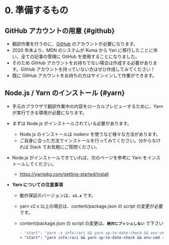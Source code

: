 # 0. 準備するもの

## GitHub アカウントの用意 {#github}

- 翻訳作業を行うのに、[GitHub](https://github.com/) のアカウントが必要になります。
- 2020 年末より、MDN のシステムが Kuma から Yari に移行したことに伴い、全ての記事の管理に GitHub を使用することになりました。
- そのため GitHub アカウントをお持ちでない場合は作成する必要があります。GitHub アカウントを持っていない方はぜひ作成してみてください！
- 既に GitHub アカウントをお持ちの方はサインインして作業ができます。

## Node.js / Yarn のインストール {#yarn}

- 手元のブラウザで翻訳作業中の内容をローカルプレビューするために、Yarn が実行できる環境が必要になります。
- まずは Node.js がインストールされている必要があります。
  - Node.js のインストールは nodenv を使うなど様々な方法があります。
  - ご自身に合った方法でインストールを行ってみてください。分からなければ Slack でお気軽にご質問ください。
- Node.js がインストールできていれば、次のページを参考に Yarn をインストールしてください。
  - https://yarnpkg.com/getting-started/install
- **Yarn についての注意事項**

  - 動作保証のバージョンは、**`v1.x`** です。
  - yarn v2.x 以上の場合は、content/package.json の script の変更が必要です。
  - content/package.json の script の変更は、**`絶対にプッシュしない`** で下さい

    ```diff
    - "start": "yarn -s info:rari && yarn up-to-date-check && env-cmd --silent cross-env CONTENT_ROOT=files REACT_APP_DISABLE_AUTH=true BUILD_OUT_ROOT=build rari-server",
    + "start": "yarn info:rari && yarn up-to-date-check && env-cmd --silent cross-env CONTENT_ROOT=files REACT_APP_DISABLE_AUTH=true BUILD_OUT_ROOT=build rari-server",
    ```
